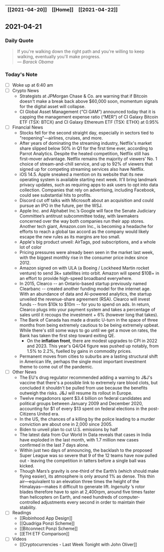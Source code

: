 | [[2021-04-20]] | [[Home]] | [[2021-04-22]] |
| :------------: | :------: | :------------: |

## 2021-04-21 

### Daily Quote
> If you're walking down the right path and you're willing to keep walking, eventually you'll make progress.  
> &mdash; <cite>Barack Obama</cite>

### Today's Note
- [ ] Woke up at 6:40 am
- [ ] Crypto News
	- Strategists at JPMorgan Chase & Co. are warning that if Bitcoin doesn't make a break back above $60,000 soon, momentum signals for the digital asset will collapse.
	- CI Global Asset Management (“CI GAM”) announced today that it is capping the management expense ratio (“MER”) of CI Galaxy Bitcoin ETF (TSX: BTCX) and CI Galaxy Ethereum ETF (TSX: ETHX) at 0.95%
- [ ] Financial News
	- Stocks fell for the second straight day, especially in sectors tied to "reopening"—airlines, cruises, and more.
	- After years of dominating the streaming industry, Netflix's market share slipped below 50% in Q1 for the first time ever, according to Parrot Analytics. Despite the heated competition, Netflix still has first-mover advantage. Netflix remains the majority of viewers’ No. 1 choice of stream-and-chill service, and up to 92% of viewers that signed up for competing streaming services also have Netflix.
	- iOS 14.5. Apple sneaked a mention on its website that its new operating system is available starting next week. It'll bring landmark privacy updates, such as requiring apps to ask users to opt into data collection. Companies that rely on advertising, including Facebook, could see substantial hits to profits.
	- Discord cut off talks with Microsoft about an acquisition and could pursue an IPO in the future, per the WSJ.
	- Apple Inc. and Alphabet Inc.’s Google will face the Senate Judiciary Committee’s antitrust subcommittee today, with lawmakers concerned over the way both companies run their app stores. Another tech giant, Amazon.com Inc., is becoming a headache for efforts to reach a global tax accord as the company would likely escape the new rules as its margins are too small.
	- Apple's big product unveil: AirTags, pod subscriptions, and a whole lot of color
	- Pricing pressures were already been seen in the market last week, with the biggest monthly rise in the consumer price index since 2012.
	- Amazon signed on with ULA (a Boeing / Lockheed Martin rocket venture) to send 3k+ satellites into orbit. Amazon will spend $10B+ in an effort to provide high-speed broadband everywhere.
	- In 2015, Clearco -- an Ontario-based startup previously named Clearbanc -- created another funding model for the internet age. With an abundance of data and AI-powered analytics, the startup unveiled the revenue-share agreement (RSA). Clearco will invest funds -- from $10k to $10m -- for you to spend on ads. In return, Clearco plugs into your payment system and takes a percentage of sales until it recoups the investment + 6% (however long that takes).
	- The Bank of Canada has made a drastic U-turn in the space of three months from being extremely cautious to be being extremely upbeat. While there's still some ways to go until we get a move on rates, the Bank has taken the first step toward exiting QE.
		- On the **inflation front**, there are modest upgrades to CPI in 2022 and 2023. This year's Q4/Q4 figure was pushed up notably, from 1.5% to 2.2%, fuelled by gains in commodity prices.
	- Permanent moves from cities to suburbs are a lasting structural shift in American life, perhaps the single most important investment theme to come out of the pandemic. 
- [ ] Other News
	- The EU's drug regulator recommended adding a warning to J&J's vaccine that there's a possible link to extremely rare blood clots, but concluded it shouldn't be pulled from use because the benefits outweigh the risks. J&J will resume its rollout in Europe.
	- Twelve megadonors spent $3.4 billion on federal candidates and political groups between January 2009 and December 2020, accounting for $1 of every $13 spent on federal elections in the post-Citizens United era.
	- In the US, the chances of a killing by the police leading to a murder conviction are about one in 2,000 since 2005.
	- Biden to unveil plan to cut U.S. emissions by half
	- The latest data from Our World In Data reveals that cases in India have exploded in the last month, with 1.7 million new cases confirmed in the last 7 days alone.
	- Within just two days of announcing, the backlash to the proposed Super League was so severe that 9 of the 12 teams have now pulled out - leaving the competition in tatters before a single ball was kicked.
	- Though Mars’s gravity is one-third of the Earth’s (which should make flying easier), its atmosphere is only around 1% as dense. This thin air—equivalent to an elevation three times the height of the Himalayas—makes it difficult to generate lift. _Ingenuity_ ’s rotor blades therefore have to spin at 2,400rpm, around five times faster than helicopters on Earth, and need hundreds of computer-controlled adjustments every second in order to maintain their stability.
- [ ] Readings
	- [[Robinhood App Design]]
	- [[Quadriga Ponzi Scheme]]
	- [[Bitconnect Ponzi Scheme]]
	- [[ETH ETF Comparison]]
- [ ] Videos
	- [[Cryptocurrencies - Last Week Tonight with John Oliver]]